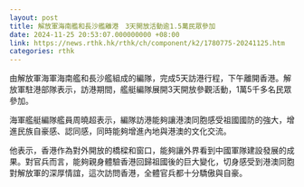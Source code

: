```yaml
---
layout: post
title: 解放軍海南艦和長沙艦離港　3天開放活動逾1.5萬民眾參加
date: 2024-11-25 20:53:07.000000000 +08:00
link: https://news.rthk.hk/rthk/ch/component/k2/1780775-20241125.htm
categories: rthk
---
```


由解放軍海軍海南艦和長沙艦組成的編隊，完成5天訪港行程，下午離開香港。解放軍駐港部隊表示，訪港期間，艦艇編隊展開3天開放參觀活動，1萬5千多名民眾參加。

海軍艦艇編隊艦員周曉超表示，編隊訪港能夠讓港澳同胞感受祖國國防的強大，增進民族自豪感、認同感，同時能夠增進內地與港澳的文化交流。

他表示，香港作為對外開放的橋樑和窗口，能夠讓外界看到中國軍隊建設發展的成果。對官兵而言，能夠親身體驗香港回歸祖國後的巨大變化，切身感受到港澳同胞對解放軍的深厚情誼，這次訪問香港，全體官兵都十分驕傲與自豪。
